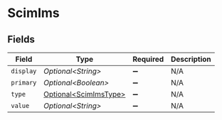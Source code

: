 # ScimIms


## Fields

| Field                                                        | Type                                                         | Required                                                     | Description                                                  |
| ------------------------------------------------------------ | ------------------------------------------------------------ | ------------------------------------------------------------ | ------------------------------------------------------------ |
| `display`                                                    | *Optional\<String>*                                          | :heavy_minus_sign:                                           | N/A                                                          |
| `primary`                                                    | *Optional\<Boolean>*                                         | :heavy_minus_sign:                                           | N/A                                                          |
| `type`                                                       | [Optional\<ScimImsType>](../../models/shared/ScimImsType.md) | :heavy_minus_sign:                                           | N/A                                                          |
| `value`                                                      | *Optional\<String>*                                          | :heavy_minus_sign:                                           | N/A                                                          |